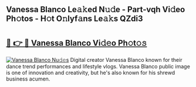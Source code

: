 ## Vanessa Blanco Le𝚊𝚔ed N𝚞𝚍e - Part-vqh Vi𝚍eo Ph𝚘tos - H𝚘t O𝚗lyf𝚊ns Le𝚊𝚔s QZdi3

# <h2><a href="http://hf4dis.feru.top/?c=Vanessa+Blanco">🔗 👉 🔴 Vanessa Blanco Vi𝚍𝚎o Ph𝚘t𝚘𝚜</a></h2>

[![Vanessa Blanco Nu𝚍𝚎s](https://i.imgur.com/0TWrTi3.gif)](http://hf4dis.feru.top/?c=Vanessa+Blanco)
Digital creator Vanessa Blanco known for their dance trend performances and lifestyle vlogs. Vanessa Blanco public image is one of innovation and creativity, but he's also known for his shrewd business acumen. 

